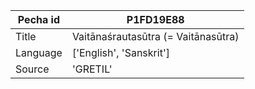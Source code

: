 |Pecha id | P1FD19E88
| --- | --- 
|Title | Vaitānaśrautasūtra (= Vaitānasūtra) 
|Language | ['English', 'Sanskrit']
|Source | 'GRETIL'